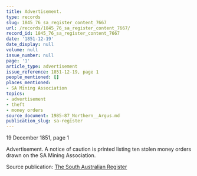 ```yaml
---
title: Advertisement.
type: records
slug: 1845_76_sa_register_content_7667
url: /records/1845_76_sa_register_content_7667/
record_id: 1845_76_sa_register_content_7667
date: '1851-12-19'
date_display: null
volume: null
issue_number: null
page: '1'
article_type: advertisement
issue_reference: 1851-12-19, page 1
people_mentioned: []
places_mentioned:
- SA Mining Association
topics:
- advertisement
- theft
- money orders
source_document: 1985-87_Northern__Argus.md
publication_slug: sa-register
---
```


19 December 1851, page 1

Advertisement.  A notice of caution is printed listing ten stolen money orders drawn on the SA Mining Association.

Source publication: [The South Australian Register](/publications/sa-register/)
